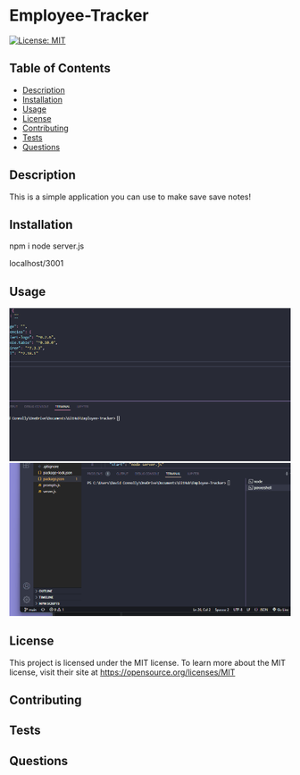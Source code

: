 # Employee-Tracker
 

[![License: MIT](https://img.shields.io/badge/License-MIT-yellow.svg)](https://opensource.org/licenses/MIT) 


  ## Table of Contents
  - [Description](#description)
  - [Installation](#installation)
  - [Usage](#usage)
  - [License](#license)
  - [Contributing](#contributing)
  - [Tests](#tests)
  - [Questions](#questions)
  
  ## Description 
This is a simple application you can use to make save save notes!
  ## Installation
npm i
node server.js

localhost/3001

  ## Usage
![hippo](https://github.com/cnl-95/Employee-Tracker/blob/main/img/Animation.gif?raw=true)
![hippo](https://github.com/cnl-95/Employee-Tracker/blob/main/img/Animation2.gif?raw=true)


  ## License
  This project is licensed under the MIT license.
  To learn more about the MIT license, visit their site at https://opensource.org/licenses/MIT

  ## Contributing


  ## Tests


  ## Questions
